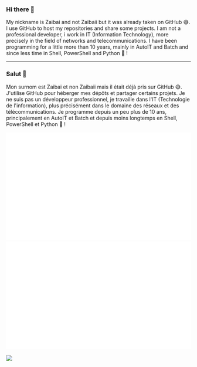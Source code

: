 ### Hi there 👋

My nickname is Zaibai and not Zaibaii but it was already taken on GitHub :sweat_smile:.
I use GitHub to host my repositories and share some projects.
I am not a professional developer, i work in IT (Information Technology), more precisely in the field of networks and telecommunications.
I have been programming for a little more than 10 years, mainly in AutoIT and Batch and since less time in Shell, PowerShell and Python :snake: !

---

### Salut 👋

Mon surnom est Zaibai et non Zaibaii mais il était déjà pris sur GitHub :sweat_smile:.
J'utilise GitHub pour héberger mes dépôts et partager certains projets.
Je ne suis pas un développeur professionnel, je travaille dans l'IT (Technologie de l'information), plus précisément dans le domaine des réseaux et des télécommunications.
Je programme depuis un peu plus de 10 ans, principalement en AutoIT et Batch et depuis moins longtemps en Shell, PowerShell et Python :snake: !

![](https://github.com/Zaibaii/github-stats/blob/master/generated/overview.svg)
![](https://github.com/Zaibaii/github-stats/blob/master/generated/languages.svg)

![](https://komarev.com/ghpvc/?username=Zaibaii)

<!--
**Zaibaii/Zaibaii** is a ✨ _special_ ✨ repository because its `README.md` (this file) appears on your GitHub profile.

Here are some ideas to get you started:

- 🔭 I’m currently working on ...
- 🌱 I’m currently learning ...
- 👯 I’m looking to collaborate on ...
- 🤔 I’m looking for help with ...
- 💬 Ask me about ...
- 📫 How to reach me: ...
- 😄 Pronouns: ...
- ⚡ Fun fact: ...
-->
